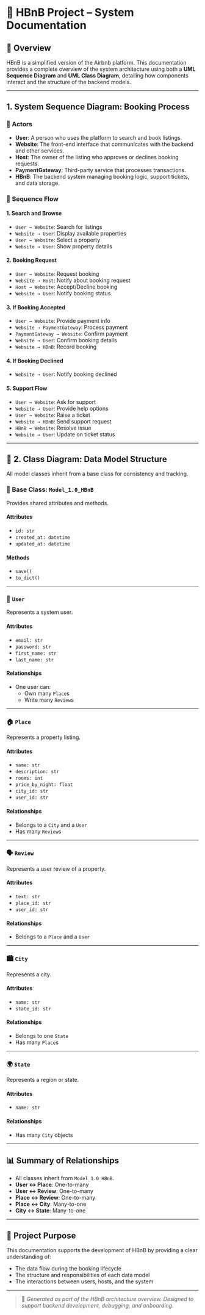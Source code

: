 # 🏨 HBnB Project – System Documentation

## 📌 Overview

HBnB is a simplified version of the Airbnb platform. This documentation provides a complete overview of the system architecture using both a **UML Sequence Diagram** and **UML Class Diagram**, detailing how components interact and the structure of the backend models.

---

## 1. System Sequence Diagram: Booking Process

### 🧱 Actors

- **User**: A person who uses the platform to search and book listings.
- **Website**: The front-end interface that communicates with the backend and other services.
- **Host**: The owner of the listing who approves or declines booking requests.
- **PaymentGateway**: Third-party service that processes transactions.
- **HBnB**: The backend system managing booking logic, support tickets, and data storage.

### 🔁 Sequence Flow

#### 1. **Search and Browse**
- `User → Website`: Search for listings
- `Website → User`: Display available properties
- `User → Website`: Select a property
- `Website → User`: Show property details

#### 2. **Booking Request**
- `User → Website`: Request booking
- `Website → Host`: Notify about booking request
- `Host → Website`: Accept/Decline booking
- `Website → User`: Notify booking status

#### 3. **If Booking Accepted**
- `User → Website`: Provide payment info
- `Website → PaymentGateway`: Process payment
- `PaymentGateway → Website`: Confirm payment
- `Website → User`: Confirm booking details
- `Website → HBnB`: Record booking

#### 4. **If Booking Declined**
- `Website → User`: Notify booking declined

#### 5. **Support Flow**
- `User → Website`: Ask for support
- `Website → User`: Provide help options
- `User → Website`: Raise a ticket
- `Website → HBnB`: Send support request
- `HBnB → Website`: Resolve issue
- `Website → User`: Update on ticket status

---

## 🧬 2. Class Diagram: Data Model Structure

All model classes inherit from a base class for consistency and tracking.

### 🧩 Base Class: `Model_1.0_HBnB`
Provides shared attributes and methods.

#### Attributes
- `id: str`
- `created_at: datetime`
- `updated_at: datetime`

#### Methods
- `save()`
- `to_dict()`

---

### 👤 `User`
Represents a system user.

#### Attributes
- `email: str`
- `password: str`
- `first_name: str`
- `last_name: str`

#### Relationships
- One user can:
  - Own many `Place`s
  - Write many `Review`s

---

### 🏠 `Place`
Represents a property listing.

#### Attributes
- `name: str`
- `description: str`
- `rooms: int`
- `price_by_night: float`
- `city_id: str`
- `user_id: str`

#### Relationships
- Belongs to a `City` and a `User`
- Has many `Review`s

---

### 🗣️ `Review`
Represents a user review of a property.

#### Attributes
- `text: str`
- `place_id: str`
- `user_id: str`

#### Relationships
- Belongs to a `Place` and a `User`

---

### 🏙️ `City`
Represents a city.

#### Attributes
- `name: str`
- `state_id: str`

#### Relationships
- Belongs to one `State`
- Has many `Place`s

---

### 🌍 `State`
Represents a region or state.

#### Attributes
- `name: str`

#### Relationships
- Has many `City` objects

---

## 📊 Summary of Relationships

- All classes inherit from `Model_1.0_HBnB`.
- **User ↔ Place**: One-to-many
- **User ↔ Review**: One-to-many
- **Place ↔ Review**: One-to-many
- **Place ↔ City**: Many-to-one
- **City ↔ State**: Many-to-one

---

## 📁 Project Purpose

This documentation supports the development of HBnB by providing a clear understanding of:

- The data flow during the booking lifecycle
- The structure and responsibilities of each data model
- The interactions between users, hosts, and the system

---

> 📌 *Generated as part of the HBnB architecture overview. Designed to support backend development, debugging, and onboarding.*

